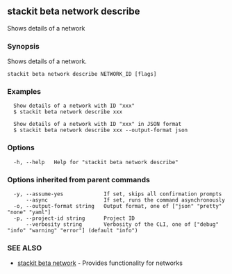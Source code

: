 ## stackit beta network describe

Shows details of a network

### Synopsis

Shows details of a network.

```
stackit beta network describe NETWORK_ID [flags]
```

### Examples

```
  Show details of a network with ID "xxx"
  $ stackit beta network describe xxx

  Show details of a network with ID "xxx" in JSON format
  $ stackit beta network describe xxx --output-format json
```

### Options

```
  -h, --help   Help for "stackit beta network describe"
```

### Options inherited from parent commands

```
  -y, --assume-yes             If set, skips all confirmation prompts
      --async                  If set, runs the command asynchronously
  -o, --output-format string   Output format, one of ["json" "pretty" "none" "yaml"]
  -p, --project-id string      Project ID
      --verbosity string       Verbosity of the CLI, one of ["debug" "info" "warning" "error"] (default "info")
```

### SEE ALSO

* [stackit beta network](./stackit_beta_network.md)	 - Provides functionality for networks

